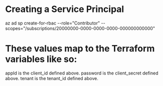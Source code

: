 # Creating a Service Principal
az ad sp create-for-rbac --role="Contributor" --scopes="/subscriptions/20000000-0000-0000-0000-000000000000"

# These values map to the Terraform variables like so:
appId is the client_id defined above.
password is the client_secret defined above.
tenant is the tenant_id defined above. 


